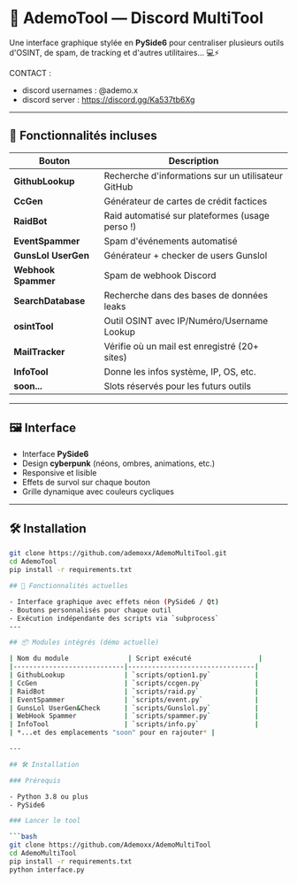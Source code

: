 # 🧠 AdemoTool — Discord MultiTool

Une interface graphique stylée en **PySide6** pour centraliser plusieurs outils d'OSINT, de spam, de tracking et d'autres utilitaires... 💻⚡

CONTACT : 
- discord usernames : @ademo.x
- discord server : https://discord.gg/Ka537tb6Xg

---

## 🚀 Fonctionnalités incluses

| Bouton                  | Description                                         |
|------------------------|-----------------------------------------------------|
| **GithubLookup**       | Recherche d'informations sur un utilisateur GitHub  |
| **CcGen**              | Générateur de cartes de crédit factices             |
| **RaidBot**            | Raid automatisé sur plateformes (usage perso !)     |
| **EventSpammer**       | Spam d'événements automatisé                        |
| **GunsLol UserGen**    | Générateur + checker de users Gunslol               |
| **Webhook Spammer**    | Spam de webhook Discord                             |
| **SearchDatabase**     | Recherche dans des bases de données leaks           |
| **osintTool**          | Outil OSINT avec IP/Numéro/Username Lookup          |
| **MailTracker**        | Vérifie où un mail est enregistré (20+ sites)       |
| **InfoTool**           | Donne les infos système, IP, OS, etc.               |
| **soon...**            | Slots réservés pour les futurs outils               |

---

## 🖼️ Interface

- Interface **PySide6**
- Design **cyberpunk** (néons, ombres, animations, etc.)
- Responsive et lisible
- Effets de survol sur chaque bouton
- Grille dynamique avec couleurs cycliques

---

## 🛠️ Installation

```bash
git clone https://github.com/ademoxx/AdemoMultiTool.git
cd AdemoTool
pip install -r requirements.txt

## 🚀 Fonctionnalités actuelles

- Interface graphique avec effets néon (PySide6 / Qt)
- Boutons personnalisés pour chaque outil
- Exécution indépendante des scripts via `subprocess`
---

## 📦 Modules intégrés (démo actuelle)

| Nom du module               | Script exécuté                 |
|----------------------------|--------------------------------|
| GithubLookup               | `scripts/option1.py`           |
| CcGen                      | `scripts/ccgen.py`             |
| RaidBot                    | `scripts/raid.py`              |
| EventSpammer               | `scripts/event.py`             |
| GunsLol UserGen&Check      | `scripts/Gunslol.py`           |
| WebHook Spammer            | `scripts/spammer.py`           |
| InfoTool                   | `scripts/info.py`              |
| *...et des emplacements "soon" pour en rajouter* |

---

## 🛠️ Installation

### Prérequis

- Python 3.8 ou plus
- PySide6

### Lancer le tool

```bash
git clone https://github.com/Ademoxx/AdemoMultiTool
cd AdemoMultiTool
pip install -r requirements.txt
python interface.py

